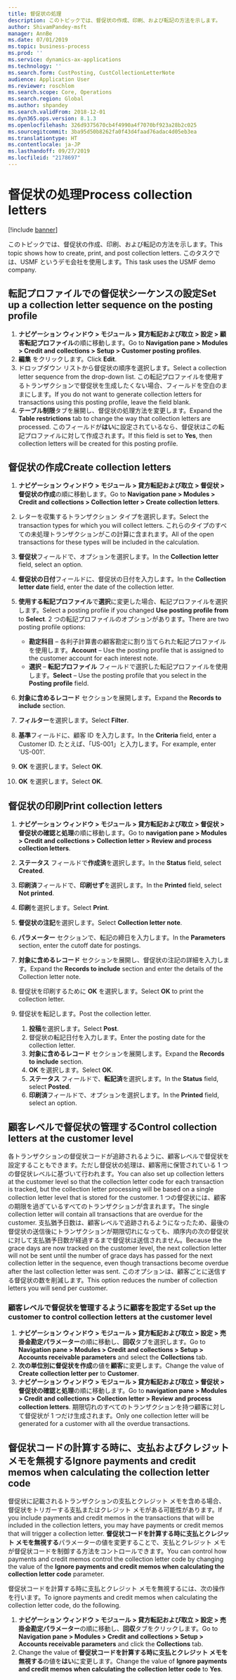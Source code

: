 ```yaml
---
title: 督促状の処理
description: このトピックでは、督促状の作成、印刷、および転記の方法を示します。
author: ShivamPandey-msft
manager: AnnBe
ms.date: 07/01/2019
ms.topic: business-process
ms.prod: ''
ms.service: dynamics-ax-applications
ms.technology: ''
ms.search.form: CustPosting, CustCollectionLetterNote
audience: Application User
ms.reviewer: roschlom
ms.search.scope: Core, Operations
ms.search.region: Global
ms.author: shpandey
ms.search.validFrom: 2018-12-01
ms.dyn365.ops.version: 8.1.3
ms.openlocfilehash: 326d9375670cb4f4990a4f7070bf923a28b2c025
ms.sourcegitcommit: 3ba95d50b8262fa0f43d4faad76adac4d05eb3ea
ms.translationtype: HT
ms.contentlocale: ja-JP
ms.lasthandoff: 09/27/2019
ms.locfileid: "2178697"
---
```

# <a name="process-collection-letters"></a><span data-ttu-id="94b27-103">督促状の処理</span><span class="sxs-lookup"><span data-stu-id="94b27-103">Process collection letters</span></span>

[!include [banner](../../includes/banner.md)]

<span data-ttu-id="94b27-104">このトピックでは、督促状の作成、印刷、および転記の方法を示します。</span><span class="sxs-lookup"><span data-stu-id="94b27-104">This topic shows how to create, print, and post collection letters.</span></span> <span data-ttu-id="94b27-105">このタスクでは、USMF というデモ会社を使用します。</span><span class="sxs-lookup"><span data-stu-id="94b27-105">This task uses the USMF demo company.</span></span>

## <a name="set-up-a-collection-letter-sequence-on-the-posting-profile"></a><span data-ttu-id="94b27-106">転記プロファイルでの督促状シーケンスの設定</span><span class="sxs-lookup"><span data-stu-id="94b27-106">Set up a collection letter sequence on the posting profile</span></span>
1. <span data-ttu-id="94b27-107">**ナビゲーション ウィンドウ > モジュール > 貸方転記および取立 > 設定 > 顧客転記プロファイル**の順に移動します。</span><span class="sxs-lookup"><span data-stu-id="94b27-107">Go to **Navigation pane > Modules > Credit and collections > Setup > Customer posting profiles**.</span></span>
2. <span data-ttu-id="94b27-108">**編集** をクリックします。</span><span class="sxs-lookup"><span data-stu-id="94b27-108">Click **Edit**.</span></span>
3. <span data-ttu-id="94b27-109">ドロップダウン リストから督促状の順序を選択します。</span><span class="sxs-lookup"><span data-stu-id="94b27-109">Select a collection letter sequence from the drop-down list.</span></span> <span data-ttu-id="94b27-110">この転記プロファイルを使用するトランザクションで督促状を生成したくない場合、フィールドを空白のままにします。</span><span class="sxs-lookup"><span data-stu-id="94b27-110">If you do not want to generate collection letters for transactions using this posting profile, leave the field blank.</span></span>  
4. <span data-ttu-id="94b27-111">**テーブル制限**タブを展開し、督促状の処理方法を変更します。</span><span class="sxs-lookup"><span data-stu-id="94b27-111">Expand the **Table restrictions** tab to change the way that collection letters are processed.</span></span> <span data-ttu-id="94b27-112">このフィールドが**はい**に設定されているなら、督促状はこの転記プロファイルに対して作成されます。</span><span class="sxs-lookup"><span data-stu-id="94b27-112">If this field is set to **Yes**, then collection letters will be created for this posting profile.</span></span>  

## <a name="create-collection-letters"></a><span data-ttu-id="94b27-113">督促状の作成</span><span class="sxs-lookup"><span data-stu-id="94b27-113">Create collection letters</span></span>
1. <span data-ttu-id="94b27-114">**ナビゲーション ウィンドウ > モジュール > 貸方転記および取立 > 督促状 > 督促状の作成**の順に移動します。</span><span class="sxs-lookup"><span data-stu-id="94b27-114">Go to **Navigation pane > Modules > Credit and collections > Collection letter > Create collection letters**.</span></span>
2. <span data-ttu-id="94b27-115">レターを収集するトランザクション タイプを選択します。</span><span class="sxs-lookup"><span data-stu-id="94b27-115">Select the transaction types for which you will collect letters.</span></span> <span data-ttu-id="94b27-116">これらのタイプのすべての未処理トランザクションがこの計算に含まれます。</span><span class="sxs-lookup"><span data-stu-id="94b27-116">All of the open transactions for these types will be included in the calculation.</span></span>  
3. <span data-ttu-id="94b27-117">**督促状**フィールドで、オプションを選択します。</span><span class="sxs-lookup"><span data-stu-id="94b27-117">In the **Collection letter** field, select an option.</span></span>
4. <span data-ttu-id="94b27-118">**督促状の日付**フィールドに、督促状の日付を入力します。</span><span class="sxs-lookup"><span data-stu-id="94b27-118">In the **Collection letter date** field, enter the date of the collection letter.</span></span>
5. <span data-ttu-id="94b27-119">**使用する転記プロファイル**で**選択**に変更した場合、転記プロファイルを選択します。</span><span class="sxs-lookup"><span data-stu-id="94b27-119">Select a posting profile if you changed **Use posting profile from** to **Select**.</span></span> <span data-ttu-id="94b27-120">2 つの転記プロファイルのオプションがあります。</span><span class="sxs-lookup"><span data-stu-id="94b27-120">There are two posting profile options:</span></span>   

   - <span data-ttu-id="94b27-121">**勘定科目** – 各利子計算書の顧客勘定に割り当てられた転記プロファイルを使用します。</span><span class="sxs-lookup"><span data-stu-id="94b27-121">**Account** – Use the posting profile that is assigned to the customer account for each interest note.</span></span>   
   - <span data-ttu-id="94b27-122">**選択** – **転記プロファイル** フィールドで選択した転記プロファイルを使用します。</span><span class="sxs-lookup"><span data-stu-id="94b27-122">**Select** – Use the posting profile that you select in the **Posting profile** field.</span></span>  

6. <span data-ttu-id="94b27-123">**対象に含めるレコード** セクションを展開します。</span><span class="sxs-lookup"><span data-stu-id="94b27-123">Expand the **Records to include** section.</span></span>
7. <span data-ttu-id="94b27-124">**フィルター**を選択します。</span><span class="sxs-lookup"><span data-stu-id="94b27-124">Select **Filter**.</span></span>
8. <span data-ttu-id="94b27-125">**基準**フィールドに、顧客 ID を入力します。</span><span class="sxs-lookup"><span data-stu-id="94b27-125">In the **Criteria** field, enter a Customer ID.</span></span> <span data-ttu-id="94b27-126">たとえば、「US-001」と入力します。</span><span class="sxs-lookup"><span data-stu-id="94b27-126">For example, enter 'US-001'.</span></span>
9. <span data-ttu-id="94b27-127">**OK** を選択します。</span><span class="sxs-lookup"><span data-stu-id="94b27-127">Select **OK**.</span></span>
10. <span data-ttu-id="94b27-128">**OK** を選択します。</span><span class="sxs-lookup"><span data-stu-id="94b27-128">Select **OK**.</span></span>

## <a name="print-collection-letters"></a><span data-ttu-id="94b27-129">督促状の印刷</span><span class="sxs-lookup"><span data-stu-id="94b27-129">Print collection letters</span></span>
1. <span data-ttu-id="94b27-130">**ナビゲーション ウィンドウ > モジュール > 貸方転記および取立 > 督促状 > 督促状の確認と処理**の順に移動します。</span><span class="sxs-lookup"><span data-stu-id="94b27-130">Go to **navigation pane > Modules > Credit and collections > Collection letter > Review and process collection letters**.</span></span>
2. <span data-ttu-id="94b27-131">**ステータス** フィールドで**作成済**を選択します。</span><span class="sxs-lookup"><span data-stu-id="94b27-131">In the **Status** field, select **Created**.</span></span>
3. <span data-ttu-id="94b27-132">**印刷済**フィールドで、**印刷せず**を選択します。</span><span class="sxs-lookup"><span data-stu-id="94b27-132">In the **Printed** field, select **Not printed**.</span></span>
4. <span data-ttu-id="94b27-133">**印刷**を選択します。</span><span class="sxs-lookup"><span data-stu-id="94b27-133">Select **Print**.</span></span>
5. <span data-ttu-id="94b27-134">**督促状の注記**を選択します。</span><span class="sxs-lookup"><span data-stu-id="94b27-134">Select **Collection letter note**.</span></span>
6. <span data-ttu-id="94b27-135">**パラメーター** セクションで、転記の締日を入力します。</span><span class="sxs-lookup"><span data-stu-id="94b27-135">In the **Parameters** section, enter the cutoff date for postings.</span></span>
7. <span data-ttu-id="94b27-136">**対象に含めるレコード** セクションを展開し、督促状の注記の詳細を入力します。</span><span class="sxs-lookup"><span data-stu-id="94b27-136">Expand the **Records to include** section and enter the details of the Collection letter note.</span></span>
8. <span data-ttu-id="94b27-137">督促状を印刷するために **OK** を選択します。</span><span class="sxs-lookup"><span data-stu-id="94b27-137">Select **OK** to print the collection letter.</span></span>
9. <span data-ttu-id="94b27-138">督促状を転記します。</span><span class="sxs-lookup"><span data-stu-id="94b27-138">Post the collection letter.</span></span>

    1. <span data-ttu-id="94b27-139">**投稿**を選択します。</span><span class="sxs-lookup"><span data-stu-id="94b27-139">Select **Post**.</span></span>
    1. <span data-ttu-id="94b27-140">督促状の転記日付を入力します。</span><span class="sxs-lookup"><span data-stu-id="94b27-140">Enter the posting date for the collection letter.</span></span>
    1. <span data-ttu-id="94b27-141">**対象に含めるレコード** セクションを展開します。</span><span class="sxs-lookup"><span data-stu-id="94b27-141">Expand the **Records to include** section.</span></span>
    1. <span data-ttu-id="94b27-142">**OK** を選択します。</span><span class="sxs-lookup"><span data-stu-id="94b27-142">Select **OK**.</span></span>
    1. <span data-ttu-id="94b27-143">**ステータス** フィールドで、**転記済**を選択します。</span><span class="sxs-lookup"><span data-stu-id="94b27-143">In the **Status** field, select **Posted**.</span></span>
    1. <span data-ttu-id="94b27-144">**印刷済**フィールドで、オプションを選択します。</span><span class="sxs-lookup"><span data-stu-id="94b27-144">In the **Printed** field, select an option.</span></span>

## <a name="control-collection-letters-at-the-customer-level"></a><span data-ttu-id="94b27-145">顧客レベルで督促状の管理する</span><span class="sxs-lookup"><span data-stu-id="94b27-145">Control collection letters at the customer level</span></span>
<span data-ttu-id="94b27-146">各トランザクションの督促状コードが追跡されるように、顧客レベルで督促状を設定することもできます。ただし督促状の処理は、顧客用に保管されている 1 つの督促状レベルに基づいて行われます。</span><span class="sxs-lookup"><span data-stu-id="94b27-146">You can also set up collection letters at the customer level so that the collection letter code for each transaction is tracked, but the collection letter processing will be based on a single collection letter level that is stored for the customer.</span></span> <span data-ttu-id="94b27-147">1 つの督促状には、顧客の期限を過ぎているすべてのトランザクションが含まれます。</span><span class="sxs-lookup"><span data-stu-id="94b27-147">The single collection letter will contain all transactions that are overdue for the customer.</span></span> <span data-ttu-id="94b27-148">支払猶予日数は、顧客レベルで追跡されるようになったため、最後の督促状の送信後にトランザクションが期限切れになっても、順序内の次の督促状に対して支払猶予日数が経過するまで督促状は送信されません。</span><span class="sxs-lookup"><span data-stu-id="94b27-148">Because the grace days are now tracked on the customer level, the next collection letter will not be sent until the number of grace days has passed for the next collection letter in the sequence, even though transactions become overdue after the last collection letter was sent.</span></span> <span data-ttu-id="94b27-149">このオプションは、顧客ごとに送信する督促状の数を削減します。</span><span class="sxs-lookup"><span data-stu-id="94b27-149">This option reduces the number of collection letters you will send per customer.</span></span> 

### <a name="set-up-the-customer-to-control-collection-letters-at-the-customer-level"></a><span data-ttu-id="94b27-150">顧客レベルで督促状を管理するように顧客を設定する</span><span class="sxs-lookup"><span data-stu-id="94b27-150">Set up the customer to control collection letters at the customer level</span></span>
1.  <span data-ttu-id="94b27-151">**ナビゲーション ウィンドウ > モジュール > 貸方転記および取立 > 設定 > 売掛金勘定パラメーター**の順に移動し、**回収**タブを選択します。</span><span class="sxs-lookup"><span data-stu-id="94b27-151">Go to **Navigation pane > Modules > Credit and collections > Setup > Accounts receivable parameters** and select the **Collections** tab.</span></span> 
2.  <span data-ttu-id="94b27-152">**次の単位別に督促状を作成**の値を**顧客**に変更します。</span><span class="sxs-lookup"><span data-stu-id="94b27-152">Change the value of **Create collection letter per** to **Customer**.</span></span> 
3.  <span data-ttu-id="94b27-153">**ナビゲーション ウィンドウ > モジュール > 貸方転記および取立 > 督促状 > 督促状の確認と処理**の順に移動します。</span><span class="sxs-lookup"><span data-stu-id="94b27-153">Go to **navigation pane > Modules > Credit and collections > Collection letter > Review and process collection letters**.</span></span> <span data-ttu-id="94b27-154">期限切れのすべてのトランザクションを持つ顧客に対して督促状が 1 つだけ生成されます。</span><span class="sxs-lookup"><span data-stu-id="94b27-154">Only one collection letter will be generated for a customer with all the overdue transactions.</span></span>

## <a name="ignore-payments-and-credit-memos-when-calculating-the-collection-letter-code"></a><span data-ttu-id="94b27-155">督促状コードの計算する時に、支払およびクレジット メモを無視する</span><span class="sxs-lookup"><span data-stu-id="94b27-155">Ignore payments and credit memos when calculating the collection letter code</span></span>
<span data-ttu-id="94b27-156">督促状に記載されるトランザクションの支払とクレジット メモを含める場合、督促状をトリガーする支払またはクレジット メモがある可能性があります。</span><span class="sxs-lookup"><span data-stu-id="94b27-156">If you include payments and credit memos in the transactions that will be included in the collection letters, you may have payments or credit memos that will trigger a collection letter.</span></span> <span data-ttu-id="94b27-157">**督促状コードを計算する時に支払とクレジット メモを無視する**パラメーターの値を変更することで、支払とクレジット メモが督促状コードを制御する方法をコントロールできます。</span><span class="sxs-lookup"><span data-stu-id="94b27-157">You can control how payments and credit memos control the collection letter code by changing the value of the **Ignore payments and credit memos when calculating the collection letter code** parameter.</span></span> 

<span data-ttu-id="94b27-158">督促状コードを計算する時に支払とクレジット メモを無視するには、次の操作を行います。</span><span class="sxs-lookup"><span data-stu-id="94b27-158">To ignore payments and credit memos when calculating the collection letter code, do the following.</span></span>

1. <span data-ttu-id="94b27-159">**ナビゲーション ウィンドウ > モジュール > 貸方転記および取立 > 設定 > 売掛金勘定パラメーター**の順に移動し、**回収**タブをクリックします。</span><span class="sxs-lookup"><span data-stu-id="94b27-159">Go to **Navigation pane > Modules > Credit and collections > Setup > Accounts receivable parameters** and click the **Collections** tab.</span></span> 
2. <span data-ttu-id="94b27-160">Change the value of **督促状コードを計算する時に支払とクレジット メモを無視する**の値を**はい**に変更します。</span><span class="sxs-lookup"><span data-stu-id="94b27-160">Change the value of **Ignore payments and credit memos when calculating the collection letter code** to **Yes**.</span></span>
